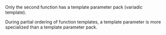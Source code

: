 Only the second function has a template parameter pack (variadic template).

During partial ordering of function templates, a template parameter is more specialized than a template parameter pack.